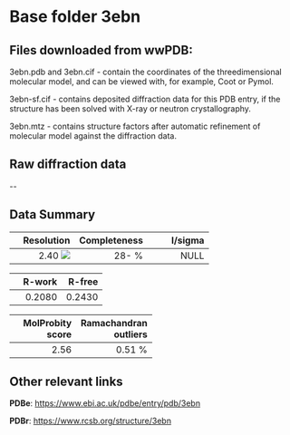 # Base folder 3ebn

## Files downloaded from wwPDB:

3ebn.pdb and 3ebn.cif - contain the coordinates of the threedimensional molecular model, and can be viewed with, for example, Coot or Pymol.

3ebn-sf.cif - contains deposited diffraction data for this PDB entry, if the structure has been solved with X-ray or neutron crystallography.

3ebn.mtz - contains structure factors after automatic refinement of molecular model against the diffraction data.

## Raw diffraction data

--<br> 

## Data Summary
|   | Resolution | Completeness| I/sigma |
|---|-------------:|----------------:|--------------:|
|   |2.40 ![](https://github.com/thorn-lab/coronavirus_structural_task_force/blob/master/outreach/ang.svg)|  28- %|<img width=50/>NULL |

|   | **R-work**| **R-free**   
|---|-------------:|----------------:|           
||0.2080|0.2430|

|   |**MolProbity<br>score**| **Ramachandran<br>outliers** 
|---|-------------:|----------------:|
||2.56|0.51 %|

## Other relevant links 
**PDBe**:  https://www.ebi.ac.uk/pdbe/entry/pdb/3ebn
 
**PDBr**: https://www.rcsb.org/structure/3ebn 

